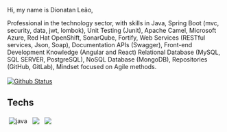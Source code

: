 Hi, my name is Dionatan Leão,

Professional in the technology sector, with skills in Java, Spring Boot (mvc, security, data, jwt, lombok), Unit Testing (Junit), Apache Camel, Microsoft Azure, Red Hat OpenShift, SonarQube, Fortify, Web Services (RESTful services, Json, Soap), Documentation APIs (Swagger), Front-end Development Knowledge (Angular and React) Relational Database (MySQL, SQL SERVER, PostgreSQL), NoSQL Database (MongoDB), Repositories (GitHub, GitLab), Mindset focused on Agile methods.
<br/>
<br/>
[![Github Status](https://github-readme-stats.vercel.app/api?username=DionatanLeao&show_icons=true&title_color=00a6c0&icon_color=00a6c0&text_color=9f9f9f&bg_color=151515)](https://github.com/DionatanLeao/DionatanLeao)

## Techs

<img src="https://github.com/Quadrified/Quadrified/blob/master/assets/svg/dev/languages/java.svg" alt="java" style="vertical-align:top; margin:4px">&nbsp;<img src="https://github.com/Quadrified/Quadrified/blob/master/assets/svg/dev/frameworks/%20angular.svg" style="vertical-align:top; margin:4px">&nbsp;<img src="https://github.com/Quadrified/Quadrified/blob/master/assets/svg/dev/frameworks/react.svg" style="vertical-align:top; margin:4px">


